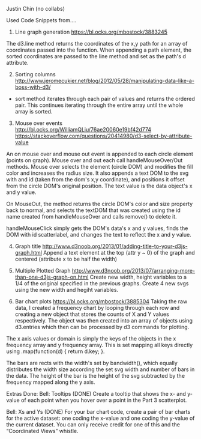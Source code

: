 Justin Chin (no collabs)

Used Code Snippets from....
1. Line graph generation
https://bl.ocks.org/mbostock/3883245

The d3.line method returns the coordinates of the x,y path for an array of coordinates passed into the function.  When appending a path element, the sorted coordinates are passed to the line method and set as the path's d attribute.  

2. Sorting columns
http://www.jeromecukier.net/blog/2012/05/28/manipulating-data-like-a-boss-with-d3/
- sort method iterates through each pair of values and returns the ordered pair.  This continues iterating through the entire array until the whole array is sorted.

3. Mouse over events
http://bl.ocks.org/WilliamQLiu/76ae20060e19bf42d774
https://stackoverflow.com/questions/20414980/d3-select-by-attribute-value

An on mouse over and mouse out event is appended to each circle element (points on graph).  Mouse over and out each call handleMouseOver/Out methods.  Mouse over selects the element (circle DOM) and modifies the fill color and increases the radius size.  It also appends a text DOM to the svg with and id (taken from the dom's x,y coordinate), and positions it offset from the circle DOM's original position.  The text value is the data object's x and y value.  

On MouseOut, the method returns the circle DOM's color and size property back to normal, and selects the textDOM that was created using the id name created from handleMouseOver and calls remove() to delete it.

handleMouseClick simply gets the DOM's data's x and y values, finds the DOM with id scatterlabel, and changes the text to reflect the x and y value.

4. Graph title
http://www.d3noob.org/2013/01/adding-title-to-your-d3js-graph.html
Append a text element at the top (attr y ~ 0) of the graph and centered (attribute x to be half the width)

5. Multiple Plotted Graph
http://www.d3noob.org/2013/07/arranging-more-than-one-d3js-graph-on.html
Create new width, height variables to a 1/4 of the original specified in the previous graphs.  Create 4 new svgs using the new width and hegiht variables.

6. Bar chart plots
https://bl.ocks.org/mbostock/3885304
Taking the raw data, I created a frequency chart by looping through each row and creating a new object that stores the counts of X and Y values respectively.  The object was then created into an array of objects using d3.entries which then can be processed by d3 commands for plotting. 

The x axis values or domain is simply the keys of the objects in the x frequency array and y frequency array.  This is set mapping all keys directly using .map(function(d) { return d.key; }.

The bars are rects with the width's set by bandwidth(), which equally distributes the width size according the set svg width and number of bars in the data.  The height of the bar is the height of the svg subtracted by the frequency mapped along the y axis.


Extras Done:
Bell: Tooltips (DONE)
Create a tooltip that shows the x- and y-value of each point when you hover over a point in the Part 3 scatterplot.

Bell: Xs and Ys (DONE)
For your bar chart code, create a pair of bar charts for the active dataset: one coding the x-value and one coding the y-value of the current dataset. You can only receive credit for one of this and the “Coordinated Views” whistle.

